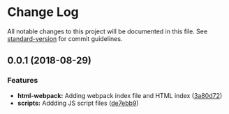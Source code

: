 # Change Log

All notable changes to this project will be documented in this file. See [standard-version](https://github.com/conventional-changelog/standard-version) for commit guidelines.

<a name="0.0.1"></a>
## 0.0.1 (2018-08-29)


### Features

* **html-webpack:** Adding webpack index file and HTML index ([3a80d72](https://github.com/jllavec/hotelsPOC/commit/3a80d72))
* **scripts:** Addding JS script files ([de7ebb9](https://github.com/jllavec/hotelsPOC/commit/de7ebb9))
